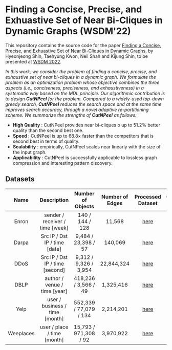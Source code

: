 # Finding a Concise, Precise, and Exhuastive Set of Near Bi-Cliques in Dynamic Graphs (WSDM'22)

This repository contains the source code for the paper [Finding a Concise, Precise, and Exhuastive Set of Near Bi-Cliques in Dynamic Graphs](https://github.com/hyeonjeong1/cutnpeel), by Hyeonjeong Shin, Taehyung Kwon, Neil Shah and Kijung Shin, to be presented at [WSDM 2022](https://www.wsdm-conference.org/2022/).

*In this work, we consider the problem of finding a concise, precise, and exhaustive set of near bi-cliques in a dynamic graph.
We formulate the problem as an optimization problem whose objective combines the three aspects (i.e., conciseness, preciseness, and exhaustiveness) in a systematic way based on the MDL principle.
Our algorithmic contribution is to design **CutNPeel** for the problem.
Compared to a widely-used top-down greedy search, **CutNPeel** reduces the search space and at the same time improves search accuracy, through a novel adaptive re-partitioning scheme.
We summarize the strengths of **CutNPeel** as follows:*
  * **High Quality** : CutNPeel provides near bi-cliques o up to 51.2% better quality than the second best one.
  * **Speed** : CutNPeel is up to 68.8× faster than the competitors that is second best in terms of quality.
  * **Scalability** : empirically, CutNPeel scales near linearly with the size of the input graph.
  * **Applicability** : CutNPeel is successfully applicable to lossless graph compression and interesting pattern discovery.

## Datasets
|Name|Description|Number of Objects|Number of<br />Edges|Processed<br />Dataset|Original<br />Source|
|:---:|:---:|:---:|:---:|:---:|:---:|
|Enron|sender / receiver / time [week]|140 / 144 / 128|11,568|[here](https://www.dropbox.com/sh/ag4ghglt04g7cg8/AADrC5OD7zQiPWdhDFpJWsuCa?dl=0)|
|Darpa|Src IP / Dst IP / time [date]|9,484 / 23,398 / 57|140,069|[here](https://www.dropbox.com/sh/ag4ghglt04g7cg8/AADrC5OD7zQiPWdhDFpJWsuCa?dl=0)|
|DDoS|Src IP / Dst IP / time [second]|9,312 / 9,326 / 3,954|22,844,324|[here](https://www.dropbox.com/sh/ag4ghglt04g7cg8/AADrC5OD7zQiPWdhDFpJWsuCa?dl=0)|
|DBLP|author / venue / time [year]|418,236 / 3,566 / 49|1,325,416|[here](https://www.dropbox.com/sh/ag4ghglt04g7cg8/AADrC5OD7zQiPWdhDFpJWsuCa?dl=0)|
|Yelp|user / business / time [month]|552,339 / 77,079 / 134|2,214,201|[here](https://www.dropbox.com/sh/ag4ghglt04g7cg8/AADrC5OD7zQiPWdhDFpJWsuCa?dl=0)|
|Weeplaces|user / place / time [month]|15,793 / 971,308 / 92|3,970,922|[here](https://www.dropbox.com/sh/ag4ghglt04g7cg8/AADrC5OD7zQiPWdhDFpJWsuCa?dl=0)|
